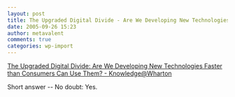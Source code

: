 ```yaml
---
layout: post
title: The Upgraded Digital Divide - Are We Developing New Technologies Faster than Consumers Can Use Them? - Knowledge@Wharton
date: 2005-09-26 15:23
author: metavalent
comments: true
categories: wp-import
---
```

<a href="http://knowledge.wharton.upenn.edu/article/1292.cfm">The Upgraded Digital Divide: Are We Developing New Technologies Faster than Consumers Can Use Them? - Knowledge@Wharton</a>

Short answer -- No doubt: Yes.
